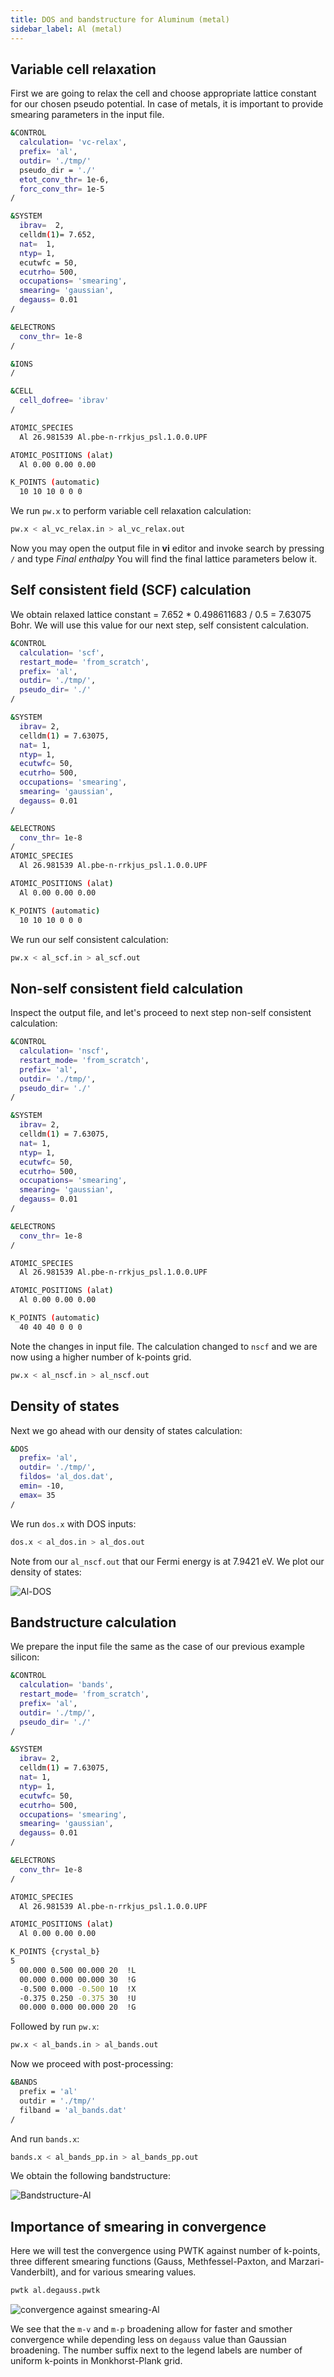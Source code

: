 ```yaml
---
title: DOS and bandstructure for Aluminum (metal)
sidebar_label: Al (metal)
---
```

## Variable cell relaxation
First we are going to relax the cell and choose appropriate lattice constant for
our chosen pseudo potential. In case of metals, it is important to provide
smearing parameters in the input file.

```bash title="src/al/al_relax.in"
&CONTROL
  calculation= 'vc-relax',
  prefix= 'al',
  outdir= './tmp/'
  pseudo_dir = './'
  etot_conv_thr= 1e-6,
  forc_conv_thr= 1e-5
/

&SYSTEM
  ibrav=  2,
  celldm(1)= 7.652,
  nat=  1,
  ntyp= 1,
  ecutwfc = 50,
  ecutrho= 500,
  occupations= 'smearing',
  smearing= 'gaussian',
  degauss= 0.01
/

&ELECTRONS
  conv_thr= 1e-8
/

&IONS
/

&CELL
  cell_dofree= 'ibrav'
/

ATOMIC_SPECIES
  Al 26.981539 Al.pbe-n-rrkjus_psl.1.0.0.UPF

ATOMIC_POSITIONS (alat)
  Al 0.00 0.00 0.00

K_POINTS (automatic)
  10 10 10 0 0 0
```

We run `pw.x` to perform variable cell relaxation calculation:
```bash
pw.x < al_vc_relax.in > al_vc_relax.out
```
Now you may open the output file in **vi** editor and invoke search by pressing
`/` and type *Final enthalpy* You will find the final lattice parameters below
it.


## Self consistent field (SCF) calculation
We obtain relaxed lattice constant = 7.652 * 0.498611683 / 0.5 = 7.63075 Bohr.
We will use this value for our next step, self consistent calculation.

```bash title="src/al/al_scf.in"
&CONTROL
  calculation= 'scf',
  restart_mode= 'from_scratch',
  prefix= 'al',
  outdir= './tmp/',
  pseudo_dir= './'
/

&SYSTEM
  ibrav= 2,
  celldm(1) = 7.63075,
  nat= 1,
  ntyp= 1,
  ecutwfc= 50,
  ecutrho= 500,
  occupations= 'smearing',
  smearing= 'gaussian',
  degauss= 0.01
/

&ELECTRONS
  conv_thr= 1e-8
/
ATOMIC_SPECIES
  Al 26.981539 Al.pbe-n-rrkjus_psl.1.0.0.UPF

ATOMIC_POSITIONS (alat)
  Al 0.00 0.00 0.00

K_POINTS (automatic)
  10 10 10 0 0 0
```

We run our self consistent calculation:
```bash
pw.x < al_scf.in > al_scf.out
```
## Non-self consistent field calculation
Inspect the output file, and let's proceed to next step non-self consistent
calculation:
```bash title="src/al/al_nscf.in"
&CONTROL
  calculation= 'nscf',
  restart_mode= 'from_scratch',
  prefix= 'al',
  outdir= './tmp/',
  pseudo_dir= './'
/

&SYSTEM
  ibrav= 2,
  celldm(1) = 7.63075,
  nat= 1,
  ntyp= 1,
  ecutwfc= 50,
  ecutrho= 500,
  occupations= 'smearing',
  smearing= 'gaussian',
  degauss= 0.01
/

&ELECTRONS
  conv_thr= 1e-8
/

ATOMIC_SPECIES
  Al 26.981539 Al.pbe-n-rrkjus_psl.1.0.0.UPF

ATOMIC_POSITIONS (alat)
  Al 0.00 0.00 0.00

K_POINTS (automatic)
  40 40 40 0 0 0
```

Note the changes in input file. The calculation changed to `nscf` and we are now
using a higher number of k-points grid.
```bash
pw.x < al_nscf.in > al_nscf.out
```

## Density of states
Next we go ahead with our density of states calculation:
```bash title="src/al/al_dos.in"
&DOS
  prefix= 'al',
  outdir= './tmp/',
  fildos= 'al_dos.dat',
  emin= -10,
  emax= 35
/
```

We run `dos.x` with DOS inputs:
```bash
dos.x < al_dos.in > al_dos.out
```
Note from our `al_nscf.out` that our Fermi energy is at 7.9421 eV. We plot our
density of states:

![Al-DOS](/img/al-dos.png)

## Bandstructure calculation
We prepare the input file the same as the case of our previous example silicon:
```bash title="src/al/al_bands.in"
&CONTROL
  calculation= 'bands',
  restart_mode= 'from_scratch',
  prefix= 'al',
  outdir= './tmp/',
  pseudo_dir= './'
/

&SYSTEM
  ibrav= 2,
  celldm(1) = 7.63075,
  nat= 1,
  ntyp= 1,
  ecutwfc= 50,
  ecutrho= 500,
  occupations= 'smearing',
  smearing= 'gaussian',
  degauss= 0.01
/

&ELECTRONS
  conv_thr= 1e-8
/

ATOMIC_SPECIES
  Al 26.981539 Al.pbe-n-rrkjus_psl.1.0.0.UPF

ATOMIC_POSITIONS (alat)
  Al 0.00 0.00 0.00

K_POINTS {crystal_b}
5
  00.000 0.500 00.000 20  !L
  00.000 0.000 00.000 30  !G
  -0.500 0.000 -0.500 10  !X
  -0.375 0.250 -0.375 30  !U
  00.000 0.000 00.000 20  !G
```

Followed by run `pw.x`:
```bash
pw.x < al_bands.in > al_bands.out
```

Now we proceed with post-processing:
```bash title="src/al/al_bands_pp.in"
&BANDS
  prefix = 'al'
  outdir = './tmp/'
  filband = 'al_bands.dat'
/
```

And run `bands.x`:
```bash
bands.x < al_bands_pp.in > al_bands_pp.out
```
We obtain the following bandstructure:

![Bandstructure-Al](/img/al-bands.png)

## Importance of smearing in convergence

Here we will test the convergence using PWTK against number of k-points, three
different smearing functions (Gauss, Methfessel-Paxton, and Marzari-Vanderbilt),
and for various smearing values.

```bash
pwtk al.degauss.pwtk
```

![convergence against smearing-Al](/img/al-smearing.png)

We see that the `m-v` and `m-p` broadening allow for faster and smother
convergence while depending less on `degauss` value than Gaussian broadening.
The number suffix next to the legend labels are number of uniform k-points in
Monkhorst-Plank grid.
